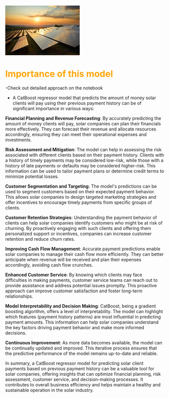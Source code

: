 ![Alt text](solar.jpg)

<h1 style="color:orange"> Importance of this model</h1>


-Check out detailed approach on the notebook
- A CatBoost regressor model that predicts the amount of money solar clients will pay using their previous payment history can be of significant importance in various ways:

**Financial Planning and Revenue Forecasting**: By accurately predicting the amount of money clients will pay, solar companies can plan their financials more effectively. They can forecast their revenue and allocate resources accordingly, ensuring they can meet their operational expenses and investments.

**Risk Assessment and Mitigation**: The model can help in assessing the risk associated with different clients based on their payment history. Clients with a history of timely payments may be considered low-risk, while those with a history of late payments or defaults may be considered higher-risk. This information can be used to tailor payment plans or determine credit terms to minimize potential losses.

**Customer Segmentation and Targeting**: The model's predictions can be used to segment customers based on their expected payment behavior. This allows solar companies to design targeted marketing strategies and offer incentives to encourage timely payments from specific groups of clients.

**Customer Retention Strategies**: Understanding the payment behavior of clients can help solar companies identify customers who might be at risk of churning. By proactively engaging with such clients and offering them personalized support or incentives, companies can increase customer retention and reduce churn rates.

**Improving Cash Flow Management**: Accurate payment predictions enable solar companies to manage their cash flow more efficiently. They can better anticipate when revenue will be received and plan their expenses accordingly, avoiding cash flow crunches.

**Enhanced Customer Service**: By knowing which clients may face difficulties in making payments, customer service teams can reach out to provide assistance and address potential issues promptly. This proactive approach can improve customer satisfaction and foster long-term relationships.

**Model Interpretability and Decision Making**: CatBoost, being a gradient boosting algorithm, offers a level of interpretability. The model can highlight which features (payment history patterns) are most influential in predicting payment amounts. This information can help solar companies understand the key factors driving payment behavior and make more informed decisions.

**Continuous Improvement**: As more data becomes available, the model can be continually updated and improved. This iterative process ensures that the predictive performance of the model remains up-to-date and reliable.

In summary, a CatBoost regressor model for predicting solar client payments based on previous payment history can be a valuable tool for solar companies, offering insights that can optimize financial planning, risk assessment, customer service, and decision-making processes. It contributes to overall business efficiency and helps maintain a healthy and sustainable operation in the solar industry.
